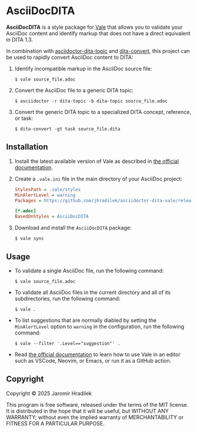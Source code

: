 # AsciiDocDITA

**AsciiDocDITA** is a style package for [Vale](https://vale.sh/) that allows you to validate your AsciiDoc content and identify markup that does not have a direct equivalent in DITA 1.3.

In combination with [asciidoctor-dita-topic](https://github.com/jhradilek/asciidoctor-dita-topic) and [dita-convert](https://github.com/jhradilek/dita-custom-xslt), this project can be used to rapidly convert AsciiDoc content to DITA:

1.  Identify incompatible markup in the AsciiDoc source file:

    ```console
    $ vale source_file.adoc
    ```
2.  Convert the AsciiDoc file to a generic DITA topic:

    ```console
    $ asciidoctor -r dita-topic -b dita-topic source_file.adoc
    ```
3.  Convert the generic DITA topic to a specialized DITA concept, reference, or task:

    ```console
    $ dita-convert -gt task source_file.dita
    ```

## Installation

1.  Install the latest available version of Vale as described in [the official documentation](https://vale.sh/docs/install).
2.  Create a `.vale.ini` file in the main directory of your AsciiDoc project:

    ```ini
    StylesPath = .vale/styles
    MinAlertLevel = warning
    Packages = https://github.com/jhradilek/asciidoctor-dita-vale/releases/latest/download/AsciiDocDITA.zip

    [*.adoc]
    BasedOnStyles = AsciiDocDITA
    ```
3.  Download and install the `AsciiDocDITA` package:

    ```console
    $ vale sync
    ```

## Usage

*   To validate a single AsciiDoc file, run the following command:

    ```console
    $ vale source_file.adoc
    ```
*   To validate all AsciiDoc files in the current directory and all of its subdirectories, run the following command:

    ```console
    $ vale .
    ```
*   To list suggestions that are normally diabled by setting the `MinAlertLevel` option to `warning` in the configuration, run the following command:

    ```console
    $ vale --filter '.Level=="suggestion"' .
    ```
*   Read [the official documentation](https://vale.sh/docs/install) to learn how to use Vale in an editor such as VSCode, Neovim, or Emacs, or run it as a GitHub action.

## Copyright

Copyright © 2025 Jaromir Hradilek

This program is free software, released under the terms of the MIT license. It is distributed in the hope that it will be useful, but WITHOUT ANY WARRANTY; without even the implied warranty of MERCHANTABILITY or FITNESS FOR A PARTICULAR PURPOSE.
